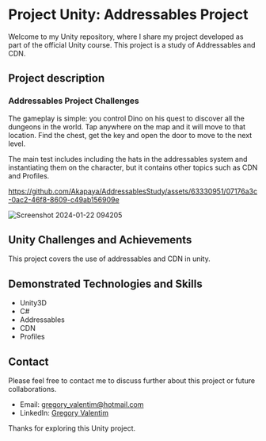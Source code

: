 # Project Unity: Addressables Project

Welcome to my Unity repository, where I share my project developed as part of the official Unity course. This project is a study of Addressables and CDN.

## Project description

### Addressables Project Challenges
The gameplay is simple: you control Dino on his quest to discover all the dungeons in the world. Tap anywhere on the map and it will move to that location. Find the chest, get the key and open the door to move to the next level.

The main test includes including the hats in the addressables system and instantiating them on the character, but it contains other topics such as CDN and Profiles.

https://github.com/Akapaya/AddressablesStudy/assets/63330951/07176a3c-0ac2-46f8-8609-c49ab156909e

![Screenshot 2024-01-22 094205](https://github.com/Akapaya/AddressablesStudy/assets/63330951/3826bbf9-d5f1-470f-aca2-24dbaa0c533c)

## Unity Challenges and Achievements
This project covers the use of addressables and CDN in unity.

## Demonstrated Technologies and Skills

- Unity3D
- C#
- Addressables
- CDN
- Profiles

## Contact

Please feel free to contact me to discuss further about this project or future collaborations.

- Email: gregory_valentim@hotmail.com
- LinkedIn: [Gregory Valentim](https://www.linkedin.com/in/gregory-valentim/)

Thanks for exploring this Unity project.
